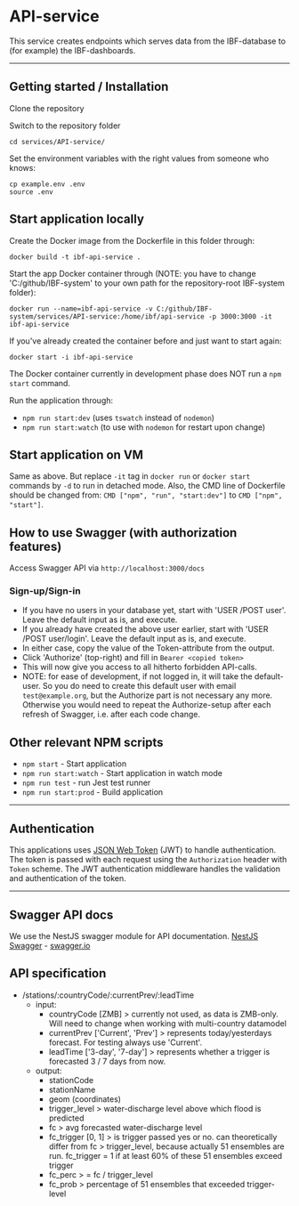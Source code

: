 # API-service

This service creates endpoints which serves data from the IBF-database to (for example) the IBF-dashboards.

---

## Getting started / Installation

Clone the repository

Switch to the repository folder

    cd services/API-service/

Set the environment variables with the right values from someone who knows:

    cp example.env .env
    source .env

## Start application locally

Create the Docker image from the Dockerfile in this folder through:

    docker build -t ibf-api-service .

Start the app Docker container through (NOTE: you have to change 'C:/github/IBF-system' to your own path for the repository-root IBF-system folder):

    docker run --name=ibf-api-service -v C:/github/IBF-system/services/API-service:/home/ibf/api-service -p 3000:3000 -it ibf-api-service

If you've already created the container before and just want to start again:

    docker start -i ibf-api-service

The Docker container currently in development phase does NOT run a `npm start` command.

Run the application through:

- `npm run start:dev` (uses `tswatch` instead of `nodemon`)
- `npm run start:watch` (to use with `nodemon` for restart upon change)

## Start application on VM

Same as above. But replace `-it` tag in `docker run` or `docker start` commands by `-d` to run in detached mode.
Also, the CMD line of Dockerfile should be changed from: `CMD ["npm", "run", "start:dev"]` to `CMD ["npm", "start"]`.

## How to use Swagger (with authorization features)

Access Swagger API via `http://localhost:3000/docs`

### Sign-up/Sign-in

- If you have no users in your database yet, start with 'USER /POST user'. Leave the default input as is, and execute.
- If you already have created the above user earlier, start with 'USER /POST user/login'. Leave the default input as is, and execute.
- In either case, copy the value of the Token-attribute from the output.
- Click 'Authorize' (top-right) and fill in `Bearer <copied token>`
- This will now give you access to all hitherto forbidden API-calls.
- NOTE: for ease of development, if not logged in, it will take the default-user. So you do need to create this default user with email `test@example.org`, but the Authorize part is not necessary any more. Otherwise you would need to repeat the Authorize-setup after each refresh of Swagger, i.e. after each code change.

## Other relevant NPM scripts

- `npm start` - Start application
- `npm run start:watch` - Start application in watch mode
- `npm run test` - run Jest test runner
- `npm run start:prod` - Build application

---

## Authentication

This applications uses [JSON Web Token](https://jwt.io/) (JWT) to handle authentication. The token is passed with each request using the `Authorization` header with `Token` scheme. The JWT authentication middleware handles the validation and authentication of the token.

---

## Swagger API docs

We use the NestJS swagger module for API documentation. [NestJS Swagger](https://github.com/nestjs/swagger) - [swagger.io](https://swagger.io/)

## API specification

- /stations/:countryCode/:currentPrev/:leadTime
  - input:
    - countryCode [ZMB] > currently not used, as data is ZMB-only. Will need to change when working with multi-country datamodel
    - currentPrev ['Current', 'Prev'] > represents today/yesterdays forecast. For testing always use 'Current'.
    - leadTime ['3-day', '7-day'] > represents whether a trigger is forecasted 3 / 7 days from now.
  - output:
    - stationCode
    - stationName
    - geom (coordinates)
    - trigger_level > water-discharge level above which flood is predicted
    - fc > avg forecasted water-discharge level
    - fc_trigger [0, 1] > is trigger passed yes or no. can theoretically differ from fc > trigger_level, because actually 51 ensembles are run. fc_trigger = 1 if at least 60% of these 51 ensembles exceed trigger
    - fc_perc > = fc / trigger_level
    - fc_prob > percentage of 51 ensembles that exceeded trigger-level
